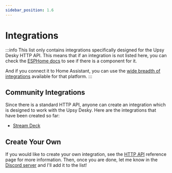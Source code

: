 ```yaml
---
sidebar_position: 1.6
---
```


# Integrations

:::info
This list only contains integrations specifically designed for the Upsy Desky HTTP API. This means that if an integration is not listed here, you can check the [ESPHome docs](https://esphome.io/) to see if there is a component for it.

And if you connect it to Home Assistant, you can use the [wide breadth of integrations](https://www.home-assistant.io/integrations/) available for that platform.
:::

## Community Integrations

Since there is a standard HTTP API, anyone can create an integration which is designed to work with the Upsy Desky. Here are the integrations that have been created so far:

- [Stream Deck](./stream-deck.md)

## Create Your Own

If you would like to create your own integration, see the [HTTP API](../reference/api.md) reference page for more information. Then, once you are done, let me know in the [Discord server](https://discord.gg/ZHfXKQrSxF) and I'll add it to the list!